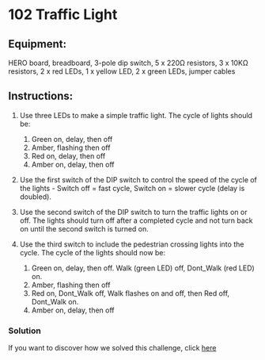 # 102 Traffic Light

## Equipment: 

HERO board, breadboard, 3-pole dip switch, 5 x 220Ω resistors, 3 x 10KΩ resistors, 2 x red LEDs, 1 x yellow LED, 2 x green LEDs, jumper cables

## Instructions:

1. Use three LEDs to make a simple traffic light. The cycle of lights should be:
    1. Green on, delay, then off
    2. Amber, flashing then off
    3. Red on, delay, then off
    4. Amber on, delay, then off

2. Use the first switch of the DIP switch to control the speed of the cycle of the lights - Switch off = fast cycle, Switch on = slower cycle (delay is doubled). 

3. Use the second switch of the DIP switch to turn the traffic lights on or off. The lights should turn off after a completed cycle and not turn back on until the second switch is turned on.

4. Use the third switch to include the pedestrian crossing lights into the cycle. The cycle of the lights should now be:
    1. Green on, delay, then off. Walk (green LED) off, Dont_Walk (red LED) on.
    2. Amber, flashing then off
    3. Red on, Dont_Walk off, Walk flashes on and off, then Red off, Dont_Walk on.
    4. Amber on, delay, then off 

### Solution

If you want to discover how we solved this challenge, click [here](Solution)